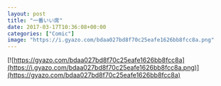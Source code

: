 ```yaml
---
layout: post
title: "一番いい席"
date: 2017-03-17T10:36:08+00:00
categories: ["Comic"]
image: "https://i.gyazo.com/bdaa027bd8f70c25eafe1626bb8fcc8a.png"
---
```


[![https://gyazo.com/bdaa027bd8f70c25eafe1626bb8fcc8a](https://i.gyazo.com/bdaa027bd8f70c25eafe1626bb8fcc8a.png)](https://gyazo.com/bdaa027bd8f70c25eafe1626bb8fcc8a)